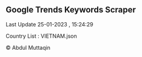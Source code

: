 

## Google Trends Keywords Scraper 
 
Last Update 25-01-2023 , 15:24:29

Country List :
VIETNAM.json



© Abdul Muttaqin 
